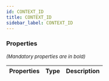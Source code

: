 ```yaml
---
id: CONTEXT_ID
title: CONTEXT_ID
sidebar_label: CONTEXT_ID
---
```




### Properties

<font size="2"><i>(Mandatory properties are in bold)</i></font>

| Properties | Type | Description |
| --------- | ---- | ----------- |
